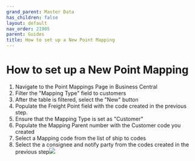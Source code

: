 ```yaml
---
grand_parent: Master Data
has_children: false
layout: default
nav_order: 21905
parent: Guides
title: How to set up a New Point Mapping
---
```


# How to set up a New Point Mapping

1. Navigate to the Point Mappings Page in Business Central
2. Filter the "Mapping Type" field to customers
3. After the table is filtered, select the "New" button
4. Populate the Freight Point field with the code created in the previous step.
5. Ensure that the Mapping Type is set as "Customer"
6. Populate the Mapping Parent number with the Customer code you created
7. Select a Mapping code from the list of ship to codes
8. Select the a consignee and notify party from the codes created in the previous step![](https://s3.amazonaws.com/cdn.freshdesk.com/data/helpdesk/attachments/production/8131426948/original/oftbyCQaTrJo4Cb-BFD8QM6Ki5G32VOpfg.png?1718787999)

